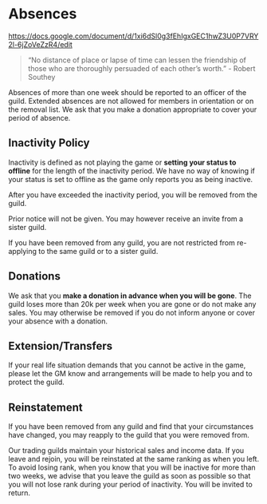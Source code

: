 # Absences

https://docs.google.com/document/d/1xi6dSl0g3fEhIgxGEC1hwZ3U0P7VRY2l-6jZoVeZzR4/edit

<!-- (:warning: EN: Should this be consolidated into Guild Rules? Can link to it using Guild-Rules#Absences or something like that if we do.) -->

> “No distance of place or lapse of time can lessen the friendship of those who are thoroughly persuaded of each other’s worth.” - Robert Southey

Absences of more than one week should be reported to an officer of the guild.  Extended absences are not allowed for members in orientation or on the removal list.  We ask that you make a donation appropriate to cover your period of absence.

## Inactivity Policy

Inactivity is defined as not playing the game or **setting your status to offline** for the length of the inactivity period.  We have no way of knowing if your status is set to offline as the game only reports you as being inactive.

After you have exceeded the inactivity period, you will be removed from the guild. 

Prior notice will not be given.  You may however receive an invite from a sister guild.

If you have been removed from any guild, you are not restricted from re-applying to the same guild or to a sister guild. 

## Donations

We ask that you **make a donation in advance when you will be gone**.  The guild loses more than 20k per week when you are gone or do not make any sales.  You may otherwise be removed if you do not inform anyone or cover your absence with a donation.

## Extension/Transfers

If your real life situation demands that you cannot be active in the game, please let the GM know and arrangements will be made to help you and to protect the guild.

## Reinstatement

If you have been removed from any guild and find that your circumstances have changed, you may reapply to the guild that you were removed from.

Our trading guilds maintain your historical sales and income data.  If you leave and rejoin, you will be reinstated  at the same ranking as when you left.  To avoid losing rank, when you know that you will be inactive for more than two weeks, we advise that you leave the guild as soon as possible so that you will not lose rank during your period of inactivity.  You will be invited to return.